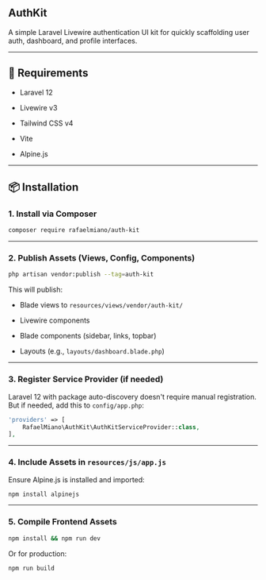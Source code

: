 ## AuthKit

A simple Laravel Livewire authentication UI kit for quickly scaffolding user auth, dashboard, and profile interfaces.

---

## 🧱 Requirements

- Laravel 12
  
- Livewire v3
  
- Tailwind CSS v4
  
- Vite
  
- Alpine.js
  

---

## 📦 Installation

### 1. Install via Composer

```bash
composer require rafaelmiano/auth-kit
```

---

### 2. Publish Assets (Views, Config, Components)

```bash
php artisan vendor:publish --tag=auth-kit
```

This will publish:

- Blade views to `resources/views/vendor/auth-kit/`
  
- Livewire components
  
- Blade components (sidebar, links, topbar)
  
- Layouts (e.g., `layouts/dashboard.blade.php`)
  

---

### 3. Register Service Provider (if needed)

Laravel 12 with package auto-discovery doesn't require manual registration.  
But if needed, add this to `config/app.php`:

```php
'providers' => [
    RafaelMiano\AuthKit\AuthKitServiceProvider::class,
],
```

---

### 4. Include Assets in `resources/js/app.js`

Ensure Alpine.js is installed and imported:

```bash
npm install alpinejs
```

---

### 5. Compile Frontend Assets

```bash
npm install && npm run dev
```

Or for production:

```bash
npm run build
```
